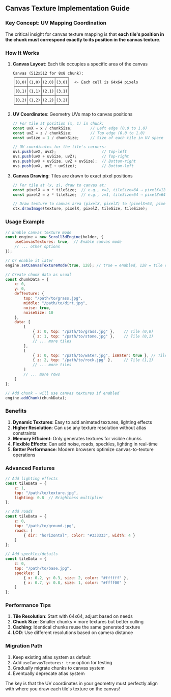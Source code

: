 ## Canvas Texture Implementation Guide

### Key Concept: UV Mapping Coordination

The critical insight for canvas texture mapping is that **each tile's position in the chunk must correspond exactly to its position in the canvas texture**.

### How It Works

1. **Canvas Layout**: Each tile occupies a specific area of the canvas
   ```
   Canvas (512x512 for 8x8 chunk):
   ┌─────┬─────┬─────┬─────┐
   │(0,0)│(1,0)│(2,0)│(3,0)│  <- Each cell is 64x64 pixels
   ├─────┼─────┼─────┼─────┤
   │(0,1)│(1,1)│(2,1)│(3,1)│
   ├─────┼─────┼─────┼─────┤
   │(0,2)│(1,2)│(2,2)│(3,2)│
   └─────┴─────┴─────┴─────┘
   ```

2. **UV Coordinates**: Geometry UVs map to canvas positions
   ```javascript
   // For tile at position (x, z) in chunk:
   const uvX = x / chunkSize;        // Left edge (0.0 to 1.0)
   const uvZ = z / chunkSize;        // Top edge (0.0 to 1.0)
   const uvSize = 1 / chunkSize;     // Size of each tile in UV space

   // UV coordinates for the tile's corners:
   uvs.push(uvX, uvZ);                    // Top-left
   uvs.push(uvX + uvSize, uvZ);           // Top-right
   uvs.push(uvX + uvSize, uvZ + uvSize);  // Bottom-right
   uvs.push(uvX, uvZ + uvSize);           // Bottom-left
   ```

3. **Canvas Drawing**: Tiles are drawn to exact pixel positions
   ```javascript
   // For tile at (x, z), draw to canvas at:
   const pixelX = x * tileSize;  // e.g., x=2, tileSize=64 → pixelX=128
   const pixelZ = z * tileSize;  // e.g., z=1, tileSize=64 → pixelZ=64
   
   // Draw texture to canvas area (pixelX, pixelZ) to (pixelX+64, pixelZ+64)
   ctx.drawImage(texture, pixelX, pixelZ, tileSize, tileSize);
   ```

### Usage Example

```javascript
// Enable canvas texture mode
const engine = new Scroll3dEngine(holder, {
    useCanvasTextures: true,  // Enable canvas mode
    // ... other options
});

// Or enable it later
engine.setCanvasTextureMode(true, 128); // true = enabled, 128 = tile resolution

// Create chunk data as usual
const chunkData = {
    x: 0,
    y: 0,
    defTexture: {
        top: "/path/to/grass.jpg",
        middle: "/path/to/dirt.jpg",
        noise: true,
        noiseSize: 10
    },
    data: [
        [
            { z: 0, top: "/path/to/grass.jpg" },    // Tile (0,0)
            { z: 1, top: "/path/to/stone.jpg" },    // Tile (0,1)
            // ... more tiles
        ],
        [
            { z: 0, top: "/path/to/water.jpg", isWater: true }, // Tile (1,0)
            { z: 2, top: "/path/to/rock.jpg" },     // Tile (1,1)
            // ... more tiles
        ]
        // ... more rows
    ]
};

// Add chunk - will use canvas textures if enabled
engine.addChunk(chunkData);
```

### Benefits

1. **Dynamic Textures**: Easy to add animated textures, lighting effects
2. **Higher Resolution**: Can use any texture resolution without atlas constraints
3. **Memory Efficient**: Only generates textures for visible chunks
4. **Flexible Effects**: Can add noise, roads, speckles, lighting in real-time
5. **Better Performance**: Modern browsers optimize canvas-to-texture operations

### Advanced Features

```javascript
// Add lighting effects
const tileData = {
    z: 1,
    top: "/path/to/texture.jpg",
    lighting: 0.8  // Brightness multiplier
};

// Add roads
const tileData = {
    z: 0,
    top: "/path/to/ground.jpg",
    roads: [
        { dir: "horizontal", color: "#333333", width: 4 }
    ]
};

// Add speckles/details
const tileData = {
    z: 0,
    top: "/path/to/base.jpg",
    speckles: [
        { x: 0.2, y: 0.3, size: 2, color: "#ffffff" },
        { x: 0.7, y: 0.8, size: 1, color: "#ffff00" }
    ]
};
```

### Performance Tips

1. **Tile Resolution**: Start with 64x64, adjust based on needs
2. **Chunk Size**: Smaller chunks = more textures but better culling
3. **Caching**: Identical chunks reuse the same generated texture
4. **LOD**: Use different resolutions based on camera distance

### Migration Path

1. Keep existing atlas system as default
2. Add `useCanvasTextures: true` option for testing
3. Gradually migrate chunks to canvas system
4. Eventually deprecate atlas system

The key is that the UV coordinates in your geometry must perfectly align with where you draw each tile's texture on the canvas!
